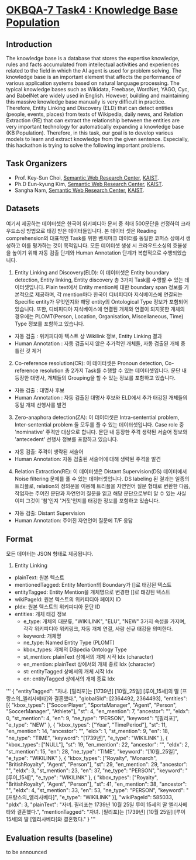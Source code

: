 # [OKBQA-7 Task4 : Knowledge Base Population](http://7.okbqa.org/hackathon/task/task4)

## Introduction
The knowledge base is a database that stores the expertise knowledge, rules and facts accumulated from intellectual activities and experiences related to the field in which the AI agent is used for problem solving. The knowledge base is an important element that affects the performance of various application systems based on natural language processing. The typical knowledge bases such as Wikidata, Freebase, WordNet, YAGO, Cyc, and BabelNet are widely used in English.
However, building and maintaining this massive knowledge base manually is very difficult in practice. Therefore, Entity Linking and Discovery (ELD) that can detect entities (people, events, places) from texts of Wikipedia, daily news, and Relation Extraction (RE) that can extract the relationship between the entities are very important technology for automatically expanding a knowledge base (KB Population).
Therefore, in this task, our goal is to develop various models to learn and extract knowledge from the given sentence. Especially, this hackathon is trying to solve the following important problems. 

## Task Organizers

* Prof. Key-Sun Choi, [Semantic Web Research Center](http://semanticweb.kaist.ac.kr/), [KAIST](http://www.kaist.edu).
* Ph.D Eun-kyung Kim, [Semantic Web Research Center](http://semanticweb.kaist.ac.kr/), [KAIST](http://www.kaist.edu).
* Sangha Nam, [Semantic Web Research Center](http://semanticweb.kaist.ac.kr/), [KAIST](http://www.kaist.edu).

## Datasets
여기서 제공하는 데이터셋은 한국어 위키피디아 문서 중 최대 500문단을 선정하여 크라우드소싱 방법으로 태깅 받은 데이터들입니다.
본 데이터 셋은 Reading comprehension의 대표적인 Task를 위한 벤치마크 데이터를 동일한 코퍼스 상에서 생성하고 이를 평가하는 것이 목적입니다.
모든 데이터셋 생성 시 크라우드소싱의 효율성을 높이기 위해 자동 검출 단계와 Human Annotation 단계가 복합적으로 수행되었습니다.

1. Entity Linking and Discovery(ELD): 이 데이터셋은 Entity boundary detection, Entity linking, Entity discovery 총 3가지 Task를 수행할 수 있는 데이터셋입니다. Plain text에서 Entity mention에 대한 boundary span 정보를 기본적으로 제공하며, 각 mention마다 한국어 디비피디아 지식베이스에 연결되는 Specific entity가 무엇인지와 해당 entity의 Ontological Type 정보가 포함되어 있습니다. 또한, 디비피디아 지식베이스에 연결된 개체와 연결이 되지못한 개체의 경우에는 PLOMT(Person, Location, Organisation, Miscellaneous, Time) Type 정보를 포함하고 있습니다.
- 자동 검출 : 위키피디아 텍스트 상 Wikilink 정보, Entity Linking 결과
- Human Annotation : 자동 검출되지 않은 추가적인 개체들, 자동 검출된 개체 중 틀린 것 제거

2. Co-reference resolution(CR): 이 데이터셋은 Pronoun detection, Co-reference resolution 총 2가지 Task를 수행할 수 있는 데이터셋입니다. 문단 내 등장한 대명사, 개체들의 Grouping을 할 수 있는 정보를 포함하고 있습니다.
- 자동 검출 : 대명사 후보
- Human Annotation : 자동 검출된 대명사 후보와 ELD에서 추가 태깅된 개체들의 동일 개체 선행사를 발견

3. Zero-anaphora detection(ZA): 이 데이터셋은 Intra-sentential problem, Inter-sentential problem 둘 모두를 풀 수 있는 데이터셋입니다. Case role 중 'nominative' 주격만 대상으로 합니다. 문단 내 등장한 주격 생략된 서술어 정보와 'antecedent' 선행사 정보를 포함하고 있습니다.
- 자동 검출: 주격이 생략된 서술어
- Human Annotation: 자동 검출된 서술어에 대해 생략된 주격을 발견

4. Relation Extraction(RE): 이 데이터셋은 Distant Supervision(DS) 데이터에서 Noise filtering 문제를 풀 수 있는 데이터셋입니다. DS labeling 된 결과는 일종의 트리플로, relation의 정의문을 이용해 트리플을 자연언어 질문 형태로 변환한 다음, 작업자는 주어진 문단과 자연언어 질문을 읽고 해당 문단으로부터 알 수 있는 사실이며 그것이 '참'인지 '거짓'인지를 태깅한 정보를 포함하고 있습니다.
- 자동 검출: Distant Supervision
- Human Annotation: 주어진 자연언어 질문에 T/F 응답

## Format
모든 데이터는 JSON 형태로 제공됩니다.

1. Entity Linking
* plainText: 원본 텍스트
* mentionedTagged: Entity Mention의 Boundary가 []로 태깅된 텍스트
* entityTagged: Entity Mention을 개체명으로 변경한 []로 태깅된 텍스트
* wikiPageId: 원본 텍스트의 위키피디아 페이지 ID
* pIdx: 원본 텍스트의 위키피디아 문단 ID
* entities: 개체 태깅 정보
    - e_type: 개체의 대분류, "WIKILINK", "ELU", "NEW" 3가지 속성을 가지며, 각각 위키피디아 위키링크, 자동 개체 연결, 사람 신규 태깅을 의미한다.
    - keyword: 개체명
    - ne_type: Named Entity Type (PLOMT)
    - kbox_types: 개체의 DBpedia Ontology Type
    - st_mention: plainText 상에서의 개체 시작 Idx (character)
    - en_mention: plainText 상에서의 개체 종료 Idx (character)
    - st: entityTagged 상에서의 개체 시작 Idx
    - en: entityTagged 상에서의 개체 종료 Idx
    
'''
{
	"entityTagged": "자녀. [필리포]는 [1739년] [10월_25일] [루이_15세]의 딸 [프랑스의_엘리사베타]와 결혼했다.",
	"globalSId": [2364492, 2364493],
	"entities": [{
		"kbox_types": ["SoccerPlayer", "SportsManager", "Agent", "Person", "SoccerManager", "Athlete"],
		"st": 4,
		"en_mention": 7,
		"ancestor": "",
		"eIdx": 0,
		"st_mention": 4,
		"en": 9,
		"ne_type": "PERSON",
		"keyword": "[필리포]",
		"e_type": "NEW"
	}, {
		"kbox_types": ["Year", "TimePeriod"],
		"st": 11,
		"en_mention": 14,
		"ancestor": "",
		"eIdx": 1,
		"st_mention": 9,
		"en": 18,
		"ne_type": "TIME",
		"keyword": "[1739년]",
		"e_type": "WIKILINK"
	}, {
		"kbox_types": ["NULL"],
		"st": 19,
		"en_mention": 22,
		"ancestor": "",
		"eIdx": 2,
		"st_mention": 15,
		"en": 28,
		"ne_type": "TIME",
		"keyword": "[10월_25일]",
		"e_type": "WIKILINK"
	}, {
		"kbox_types": ["Royalty", "Monarch", "BritishRoyalty", "Agent", "Person"],
		"st": 29,
		"en_mention": 29,
		"ancestor": "",
		"eIdx": 3,
		"st_mention": 23,
		"en": 37,
		"ne_type": "PERSON",
		"keyword": "[루이_15세]",
		"e_type": "WIKILINK"
	}, {
		"kbox_types": ["Royalty", "BritishRoyalty", "Agent", "Person"],
		"st": 41,
		"en_mention": 38,
		"ancestor": "",
		"eIdx": 4,
		"st_mention": 33,
		"en": 53,
		"ne_type": "PERSON",
		"keyword": "[프랑스의_엘리사베타]",
		"e_type": "WIKILINK"
	}],
	"wikiPageId": 585033,
	"pIdx": 3,
	"plainText": "자녀. 필리포는 1739년 10월 25일 루이 15세의 딸 엘리사베타와 결혼했다.",
	"mentionTagged": "자녀. [필리포]는 [1739년] [10월 25일] [루이 15세]의 딸 [엘리사베타]와 결혼했다."
}
'''

## Evaluation results (baseline)
to be announced
